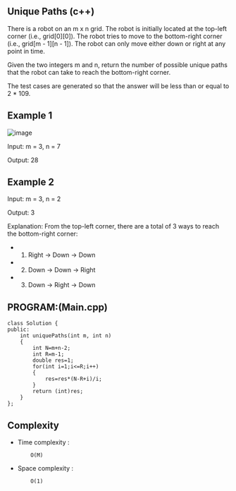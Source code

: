 ## Unique Paths (c++)

There is a robot on an m x n grid. The robot is initially located at the top-left corner (i.e., grid[0][0]). The robot tries to move to the bottom-right corner (i.e., grid[m - 1][n - 1]). The robot can only move either down or right at any point in time.

Given the two integers m and n, return the number of possible unique paths that the robot can take to reach the bottom-right corner.

The test cases are generated so that the answer will be less than or equal to 2 * 109.

## Example 1
![image](https://github.com/user-attachments/assets/afab215a-fc1b-43ec-a2c0-d627db4a83ec)

Input: m = 3, n = 7

Output: 28

## Example 2

Input: m = 3, n = 2

Output: 3

Explanation: From the top-left corner, there are a total of 3 ways to reach the bottom-right corner:
- 1. Right -> Down -> Down
- 2. Down -> Down -> Right
- 3. Down -> Right -> Down
## PROGRAM:(Main.cpp)
```
class Solution {
public:
    int uniquePaths(int m, int n) 
    {
        int N=m+n-2;
        int R=m-1;
        double res=1;
        for(int i=1;i<=R;i++)
        {
            res=res*(N-R+i)/i;
        }
        return (int)res;  
    }
};
```
## Complexity
- Time complexity : 
  
          O(M)
     
- Space complexity :

          O(1)
